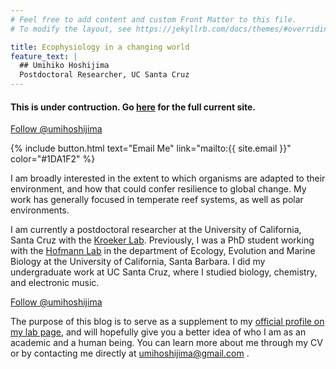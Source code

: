 ```yaml
---
# Feel free to add content and custom Front Matter to this file.
# To modify the layout, see https://jekyllrb.com/docs/themes/#overriding-theme-defaults

title: Ecophysiology in a changing world
feature_text: |
  ## Umihiko Hoshijima
  Postdoctoral Researcher, UC Santa Cruz
---
```


#### This is under contruction. Go [here](www.hoshijima.org) for the full current site. 


<a href="https://twitter.com/umihoshijima?ref_src=twsrc%5Etfw" class="twitter-follow-button" data-show-count="false">Follow @umihoshijima</a><script async src="https://platform.twitter.com/widgets.js" charset="utf-8"></script>

 {% include button.html text="Email Me" link="mailto:{{ site.email }}" color="#1DA1F2" %}

I am broadly interested in the extent to which organisms are adapted to their environment, and how that could confer resilience to global change. My work has generally focused in temperate reef systems, as well as polar environments.

I am currently a postdoctoral researcher at the University of California, Santa Cruz with the [Kroeker Lab](http://kristy-kroeker.squarespace.com/). Previously, I was a PhD student working with the [Hofmann Lab](http://www.hofmannlab.com/) in the department of Ecology, Evolution and Marine Biology at the University of California, Santa Barbara. I did my undergraduate work at UC Santa Cruz, where I studied biology, chemistry, and electronic music.

<a href="https://twitter.com/umihoshijima?ref_src=twsrc%5Etfw" class="twitter-follow-button" data-show-count="false">Follow @umihoshijima</a><script async src="https://platform.twitter.com/widgets.js" charset="utf-8"></script>

The purpose of this blog is to serve as a supplement to my [official profile on my lab page](http://kristy-kroeker.squarespace.com/people-1/), and will hopefully give you a better idea of who I am as an academic and a human being. You can learn more about me through my CV or by contacting me directly at <umihoshijima@gmail.com> .
